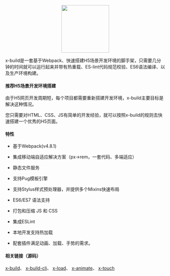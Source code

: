 <p align="center"><img src="https://github.com/codexu/_images/blob/master/x-logo/logo.png?raw=true" width="150px"></p>

x-build是一套基于Webpack、快速搭建H5场景开发环境的脚手架，只需要几分钟的时间就可以运行起来并带有热重载、ES-lint代码规范校验、ES6语法编译、以及生产环境构建。

#### 推荐H5场景开发环境搭建

由于H5网页开发周期短，每个项目都需要重新搭建开发环境，x-build主要目标是解决这种情况。

您只需要对HTML、CSS、JS有简单的开发经验，就可以按照x-build的规则去快速搭建一个优秀的H5页面。

#### 特性

- 基于Webpack(v4.8.1)

- 集成移动端自适应解决方案（px->rem，一套代码、多端适应）

- 静态文件服务

- 支持Pug模板引擎

- 支持Stylus样式预处理器，并提供多个Mixins快速布局

- ES6/ES7 语法支持

- 打包和压缩 JS 和 CSS

- 集成ESLint

- 本地开发支持热加载

- 配套插件满足动画、加载、手势的需求。

#### 相关链接（源码）

[x-build](https://github.com/codexu/x-build)、
[x-build-cli](https://github.com/codexu/x-build-cli)、
[x-load](https://github.com/codexu/x-load)、
[x-animate](https://github.com/codexu/x-animate)、
[x-touch](https://github.com/codexu/x-touch)